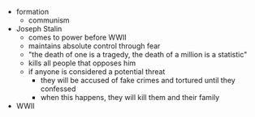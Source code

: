 - formation
	- communism
- Joseph Stalin
	- comes to power before WWII
	- maintains absolute control through fear
	- "the death of one is a tragedy, the death of a million is a statistic"
	- kills all people that opposes him
	- if anyone is considered a potential threat
		- they will be accused of fake crimes and tortured until they confessed
		- when this happens, they will kill them and their family
- WWII
